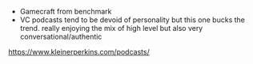 
- Gamecraft from benchmark
- VC podcasts tend to be devoid of personality but this one bucks the trend. really enjoying the mix of high level but also very conversational/authentic

https://www.kleinerperkins.com/podcasts/